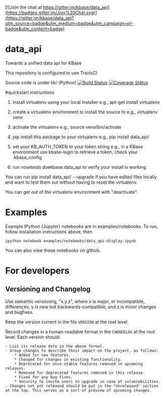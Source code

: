 [![Join the chat at https://gitter.im/kbase/data_api](https://badges.gitter.im/Join%20Chat.svg)](https://gitter.im/kbase/data_api?utm_source=badge&utm_medium=badge&utm_campaign=pr-badge&utm_content=badge)

# data_api

Towards a unified data api for KBase

This repository is configured to use TravisCI

Source code is under lib/ (Python)
[![Build Status](https://travis-ci.org/kbase/data_api.svg?branch=master)](https://travis-ci.org/kbase/data_api)
[![Coverage Status](https://coveralls.io/repos/kbase/data_api/badge.svg?branch=master)](https://coveralls.io/r/kbase/data_api?branch=master)

#quickstart instructions

1. install virtualenv using your local installer
e.g., apt-get install virtualenv

2. create a virtualenv environment to install the source to 
e.g., virtualenv venv

3. activate the virtualenv
e.g., source venv/bin/activate

4. pip install this package to your virtualenv
e.g., pip install data_api/

5. set your KB_AUTH_TOKEN to your token string
e.g., in a KBase environment use kbase-login to retrieve a token, check your .kbase_config

6. run nosetests doekbase.data_api to verify your install is working

You can run pip install data_api/ --upgrade if you have edited files
locally and want to test them out without having to reset the virtualenv.

You can get out of the virtualenv environment with "deactivate".

# Examples

Example IPython (Jupyter) notebooks are in examples/notebooks. To run, follow installation instructions above, then

    ipython notebook examples/notebooks/data_api-display.ipynb 
    
You can also view these notebooks on github.

# For developers

## Versioning and Changelog

Use semantic versioning, "x.y.z", where x is major, or incompatible, differences, y is new but backwards-compatible, and z is minor changes and bugfixes.

Keep the version current in the file `VERSION` at the root level.

Record changes in a human-readable format in the `CHANGELOG` at the root level. Each version should:

    - List its release date in the above format.
    - Group changes to describe their impact on the project, as follows:
        * Added for new features.
        * Changed for changes in existing functionality.
        * Deprecated for once-stable features removed in upcoming releases.
        * Removed for deprecated features removed in this release.
        * Fixed for any bug fixes.
        * Security to invite users to upgrade in case of vulnerabilities.
    - Changes not yet released should be put in the "Unreleased" section at the top. This serves as a sort of preview of upcoming changes.
